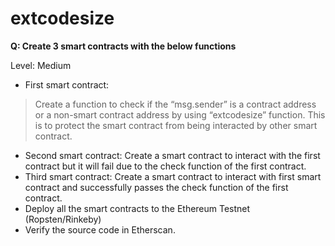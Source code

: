 # extcodesize

**Q: Create 3 smart contracts with the below functions** 

Level: Medium 

*   First smart contract: 

> Create a function to check if the “msg.sender” is a contract address or a non-smart contract address by using “extcodesize” function. This is to protect the smart contract from being interacted by other smart contract. 

*   Second smart contract: Create a smart contract to interact with the first contract but it will fail due to the check function of the first contract.
*   Third smart contract: Create a smart contract to interact with first smart contract and successfully passes the check function of the first contract.
*   Deploy all the smart contracts to the Ethereum Testnet (Ropsten/Rinkeby)
*   Verify the source code in Etherscan.

